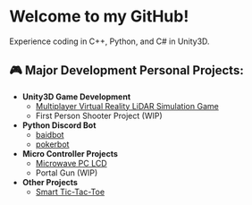 <h1>Welcome to my GitHub!</h1>
Experience coding in C++, Python, and C# in Unity3D.

<h2>🎮 Major Development Personal Projects:</h2>

- <b>Unity3D Game Development</b>
  - [Multiplayer Virtual Reality LiDAR Simulation Game](https://github.com/CVScholtisek/VRChat-LiDAR)
  - First Person Shooter Project (WIP)
- <b>Python Discord Bot</b>
  - [baidbot](https://github.com/CVScholtisek/baidbotDiscord)
  - [pokerbot](https://github.com/Git-baid/pokerbot)
- <b>Micro Controller Projects</b>
  - [Microwave PC LCD](https://github.com/Git-baid/Microwave-PC-LCD/tree/main)
  - Portal Gun (WIP)
- <b>Other Projects</b>
  - [Smart Tic-Tac-Toe](https://github.com/CVScholtisek/CS201-Project)
